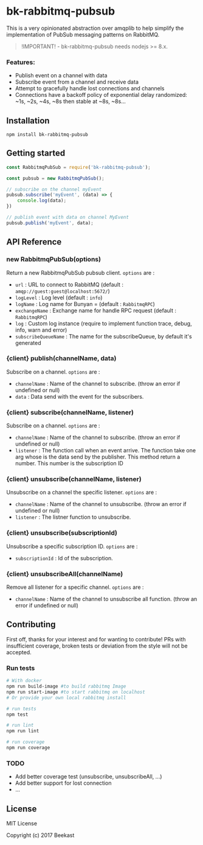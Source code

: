 # bk-rabbitmq-pubsub

This is a very opinionated abstraction over amqplib to help simplify the implementation of PubSub messaging patterns on RabbitMQ.

> !IMPORTANT! - bk-rabbitmq-pubsub needs nodejs >= 8.x.

### Features:
 * Publish event on a channel with data
 * Subscribe event from a channel and receive data
 * Attempt to gracefully handle lost connections and channels
 * Connections have a backoff policy of exponential delay randomized: ~1s, ~2s, ~4s, ~8s then stable at ~8s, ~8s...

## Installation

```(bash)
npm install bk-rabbitmq-pubsub
```

## Getting started

```javascript
const RabbitmqPubSub = require('bk-rabbitmq-pubsub');

const pubsub = new RabbitmqPubSub();

// subscribe on the channel myEvent
pubsub.subscribe('myEvent', (data) => {
	console.log(data);
})

// publish event with data on channel MyEvent
pubsub.publish('myEvent', data);

```

## API Reference

### new RabbitmqPubSub(options)
Return a new RabbitmqPubSub pubsub client.
`options` are :
 * 	`url` : URL to connect to RabbitMQ (default : `amqp://guest:guest@localhost:5672/`)
 * `logLevel` : Log level (default : `info`)
 * `logName` : Log name for Bunyan = (default : `RabbitmqRPC`)
 * `exchangeName` : Exchange name for handle RPC request  (default : `RabbitmqRPC`)
 * `log` : Custom log instance (require to implement function trace, debug, info, warn and error)
 * `subscribeQueueName` : The name for the subscribeQueue, by default it's generated

### {client} publish(channelName, data)
Subscribe on a channel.
`options` are :
* `channelName` : Name of the channel to subscribe. (throw an error if undefined or null)
* `data` : Data send with the event for the subscribers.

### {client} subscribe(channelName, listener)
Subscribe on a channel.
`options` are :
* `channelName` : Name of the channel to subscribe. (throw an error if undefined or null)
* `listener` : The function call when an event arrive. The function take one arg whose is the data send by the publisher.
This method return a number. This number is the subscription ID

### {client} unsubscribe(channelName, listener)
Unsubscribe on a channel the specific listener.
`options` are :
* `channelName` : Name of the channel to unsubscribe. (throw an error if undefined or null)
* `listener` : The listner function to unsubscribe.


### {client} unsubscribe(subscriptionId)
Unsubscribe a specific subscription ID.
`options` are :
* `subscriptionId` : Id of the subscription.

### {client} unsubscribeAll(channelName)
Remove all listener for a specific channel.
`options` are :
* `channelName` : Name of the channel to unsubscribe all function. (throw an error if undefined or null)

## Contributing

First off, thanks for your interest and for wanting to contribute!
PRs with insufficient coverage, broken tests or deviation from the style will not be accepted.

### Run tests

```bash
# With docker
npm run build-image #to build rabbitmq Image
npm run start-image #to start rabbitmq on localhost
# Or provide your own local rabbitmq install

# run tests
npm test

# run lint
npm run lint

# run coverage
npm run coverage
```

### TODO
 * Add better coverage test (unsubscribe, unsubscribeAll, ...)
 * Add better support for lost connection
 * ...

## License
MIT License

Copyright (c) 2017 Beekast

